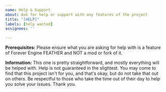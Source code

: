 ```yaml
---
name: Help & Support
about: Ask for help or support with any features of the project
title: "[HELP]"
labels: [help wanted]
assignees: ''

---
```


**Prerequisites:**
Please ensure what you are asking for help with is a feature of Forever Engine FEATHER and NOT a mod or fork of it.

**Information:**
This one is pretty straightforward, and mostly everything will be helped with. Help is not guaranteed in the slightest. You may come to find that this project isn't for you, and that's okay, but do not take that out on others. Be respectful to those who take the time out of their day to help you solve your issues. Thank you.
